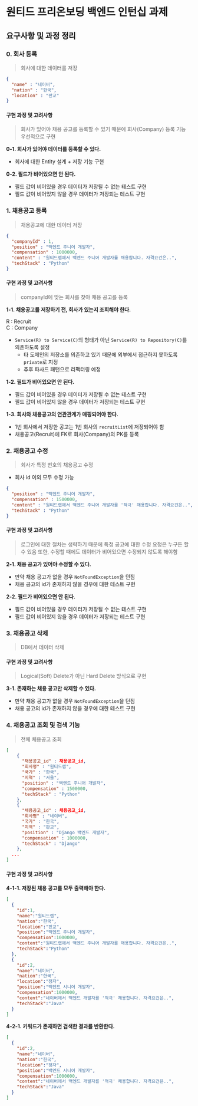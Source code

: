 # 원티드 프리온보딩 백엔드 인턴십 과제

## 요구사항 및 과정 정리

### 0. 회사 등록

> 회사에 대한 데이터를 저장

```json
{
  "name" : "네이버",
  "nation" : "한국",
  "location" : "판교"
}
```

#### 구현 과정 및 고려사항

> 회사가 있어야 채용 공고를 등록할 수 있기 때문에 회사(Company) 등록 기능 우선적으로 구현 

**0-1. 회사가 있어야 데이터를 등록할 수 있다.**

- 회사에 대한 Entity 설계 + 저장 기능 구현

**0-2. 필드가 비어있으면 안 된다.**

- 필드 값이 비어있을 경우 데이터가 저장될 수 없는 테스트 구현
- 필드 값이 비어있지 않을 경우 데이터가 저장되는 테스트 구현

### 1. 채용공고 등록

> 채용공고에 대한 데이터 저장

```json
{
  "companyId" : 1,
  "position" : "백엔드 주니어 개발자",
  "compensation" : 1000000,
  "content" : "원티드랩에서 백엔드 주니어 개발자를 채용합니다. 자격요건은..",
  "techStack" : "Python"
}
```

#### 구현 과정 및 고려사항

> companyId에 맞는 회사를 찾아 채용 공고를 등록

**1-1. 채용공고를 저장하기 전, 회사가 있는지 조회해야 한다.**

R : Recruit<br>
C : Company

- `Service(R) to Service(C)`의 형태가 아닌 `Service(R) to Repository(C)`를 의존하도록 설정
  - 타 도메인의 저장소를 의존하고 있기 때문에 외부에서 접근하지 못하도록 `private`로 지정
  - 추후 파사드 패턴으로 리팩터링 예정

**1-2. 필드가 비어있으면 안 된다.**

- 필드 값이 비어있을 경우 데이터가 저장될 수 없는 테스트 구현
- 필드 값이 비어있지 않을 경우 데이터가 저장되는 테스트 구현

**1-3. 회사와 채용공고의 연관관계가 매핑되어야 한다.**

- 1번 회사에서 저장한 공고는 1번 회사의 `recruitList`에 저장되어야 함
- 채용공고(Recruit)에 FK로 회사(Company)의 PK를 등록

### 2. 채용공고 수정

> 회사가 특정 번호의 채용공고 수정

- 회사 id 이외 모두 수정 가능

```json
{
  "position" : "백엔드 주니어 개발자",
  "compensation" : 1500000,
  "content" : "원티드랩에서 백엔드 주니어 개발자를 '적극' 채용합니다. 자격요건은..", # 변경됨
  "techStack" : "Python"
}
```

#### 구현 과정 및 고려사항

> 로그인에 대한 절차는 생략하기 때문에 특정 공고에 대한 수정 요청은 누구든 할 수 있음
> 또한, 수정할 때에도 데이터가 비어있으면 수정되지 않도록 해야함

**2-1. 채용 공고가 있어야 수정할 수 있다.**

- 만약 채용 공고가 없을 경우 `NotFoundException`을 던짐
- 채용 공고의 id가 존재하지 않을 경우에 대한 테스트 구현

**2-2. 필드가 비어있으면 안 된다.**

- 필드 값이 비어있을 경우 데이터가 저장될 수 없는 테스트 구현
- 필드 값이 비어있지 않을 경우 데이터가 저장되는 테스트 구현

### 3. 채용공고 삭제

> DB에서 데이터 삭제

#### 구현 과정 및 고려사항

> Logical(Soft) Delete가 아닌 Hard Delete 방식으로 구현

**3-1. 존재하는 채용 공고만 삭제할 수 있다.**

- 만약 채용 공고가 없을 경우 `NotFoundException`을 던짐
- 채용 공고의 id가 존재하지 않을 경우에 대한 테스트 구현

### 4. 채용공고 조회 및 검색 기능

> 전체 체용공고 조회

```json
[
    {
      "채용공고_id" : 채용공고_id,
      "회사명" : "원티드랩",
      "국가" : "한국",
      "지역" : "서울",
      "position" : "백엔드 주니어 개발자",
      "compensation" : 1500000,
      "techStack" : "Python"
    },
    {
      "채용공고_id" : 채용공고_id,
      "회사명" : "네이버",
      "국가" : "한국",
      "지역" : "판교",
      "position" : "Django 백엔드 개발자",
      "compensation" : 1000000,
      "techStack" : "Django"
    },
  ...
]
```

#### 구현 과정 및 고려사항

**4-1-1. 저장된 채용 공고를 모두 출력해야 한다.**

```json
[
  {
    "id":1,
    "name":"원티드랩",
    "nation":"한국",
    "location":"판교",
    "position":"백엔드 주니어 개발자",
    "compensation":1000000,
    "content":"원티드랩에서 백엔드 주니어 개발자를 채용합니다. 자격요건은..",
    "techStack":"Python"
  },
  {
    "id":2,
    "name":"네이버",
    "nation":"한국",
    "location":"정자",
    "position":"백엔드 시니어 개발자",
    "compensation":1000000,
    "content":"네이버에서 백엔드 개발자를 '적극' 채용합니다. 자격요건은..",
    "techStack":"Java"
  }
]
```

**4-2-1. 키워드가 존재하면 검색한 결과를 반환한다.**

```json
[
  {
    "id":2,
    "name":"네이버",
    "nation":"한국",
    "location":"정자",
    "position":"백엔드 시니어 개발자",
    "compensation":1000000,
    "content":"네이버에서 백엔드 개발자를 '적극' 채용합니다. 자격요건은..",
    "techStack":"Java"
  }
]
```